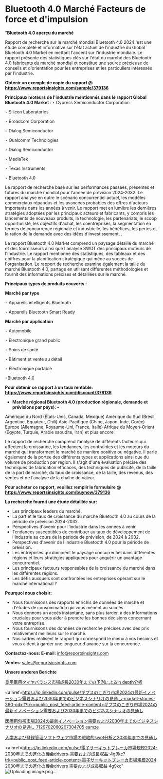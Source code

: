 # Bluetooth 4.0 Marché Facteurs de force et d'impulsion

"<strong>Bluetooth 4.0 aperçu du marché</strong>

Rapport de recherche sur le marché mondial Bluetooth 4.0 2024 'est une étude complète et informative sur l'état actuel de l'industrie du Global Bluetooth 4.0 Market en mettant l'accent sur l'industrie mondiale. Le rapport présente des statistiques clés sur l'état du marché des Bluetooth 4.0 fabricants du marché mondial et constitue une source précieuse de conseils et d'orientation pour les entreprises et les particuliers intéressés par l'industrie.

<strong>Obtenir un exemple de copie du rapport @ <a href=https://www.reportsinsights.com/sample/379136>https://www.reportsinsights.com/sample/379136</a></strong>

<strong>Principaux moteurs de l'industrie mentionnés dans le rapport Global Bluetooth 4.0 Market</strong> :
‣ Cypress Semiconductor Corporation

‣ Silicon Laboratories

‣ Broadcom Corporation

‣ Dialog Semiconductor

‣ Qualcomm Technologies

‣ Dialog Semiconductor

‣ MediaTek

‣ Texas Instruments

‣ Bluetooth 4.0

Le rapport de recherche basé sur les performances passées, présentes et futures du marché mondial pour l'année de prévision 2024-2032. Le rapport analyse en outre le scénario concurrentiel actuel, les modèles commerciaux répandus et les avancées probables des offres d'acteurs importants dans les années à venir. Le rapport met en lumière les dernières stratégies adoptées par les principaux acteurs et fabricants, y compris les lancements de nouveaux produits, la technologie, les partenariats, le scoop opportuniste, les objectifs d'achat, les coentreprises, la segmentation en termes de concurrence régionale et industrielle, les bénéfices, les pertes et la ration de la demande avec des idées d'investissement. .

Le rapport Bluetooth 4.0 Market comprend un paysage détaillé du marché et des fournisseurs ainsi que l'analyse SWOT des principaux moteurs de l'industrie. Le rapport mentionne des statistiques, des tableaux et des chiffres pour la planification stratégique qui mène au succès de l'organisation. Le rapport de recherche examine également la taille du marché Bluetooth 4.0, partage en utilisant différentes méthodologies et fournit des informations précises et détaillées sur le marché.

<strong>Principaux types de produits couverts :</strong>

<strong>Marché par type</strong>

‣ Appareils intelligents Bluetooth

‣ Appareils Bluetooth Smart Ready

<strong>Marché par application</strong>

‣ Automobile

‣ Electronique grand public

‣ Soins de santé

‣ Bâtiment et vente au détail

‣ Électronique portable

‣Bluetooth 4.0

<strong>Pour obtenir ce rapport à un taux rentable: <a href=https://www.reportsinsights.com/discount/379136>https://www.reportsinsights.com/discount/379136</a></strong>
<ul>
  <li><strong>Marché régional Bluetooth 4.0 (production régionale, demande et prévisions par pays): -</strong></li>
</ul>
Amérique du Nord (États-Unis, Canada, Mexique)
Amérique du Sud (Brésil, Argentine, Equateur, Chili)
Asie-Pacifique (Chine, Japon, Inde, Corée)
Europe (Allemagne, Royaume-Uni, France, Italie)
Afrique du Moyen-Orient (Égypte, Turquie, Arabie saoudite, Iran) et plus encore.

Le rapport de recherche comprend l’analyse de différents facteurs qui affectent la croissance, les tendances, les contraintes et les moteurs du marché qui transforment le marché de manière positive ou négative. Il parle également de la portée des différents types et applications ainsi que du volume de production par région. Il s'agit d'une évaluation précise des techniques de fabrication efficaces, des techniques de publicité, de la taille de la part de marché, du taux de croissance, de la taille, des revenus, des ventes et de l'analyse de la chaîne de valeur.

<strong>Pour acheter ce rapport, veuillez remplir le formulaire @   <a href=https://www.reportsinsights.com/buynow/379136>https://www.reportsinsights.com/buynow/379136</a></strong>

<strong>La recherche fournit une étude détaillée sur:</strong>
<ul>
  <li>Les principaux leaders du marché.</li>
  <li>La part et le taux de croissance du marché Bluetooth 4.0 au cours de la période de prévision 2024-2032.</li>
  <li>Perspectives d'avenir pour l'industrie dans les années à venir.</li>
  <li>Tendances susceptibles de contribuer au taux de développement de l'industrie au cours de la période de prévision, de 2024 à 2032.</li>
  <li>Perspectives d'avenir de l'industrie Bluetooth 4.0 pour la période de prévision.</li>
  <li>Les entreprises qui dominent le paysage concurrentiel dans différentes régions et leurs stratégies appliquées pour acquérir un avantage concurrentiel.</li>
  <li>Les principaux facteurs responsables de la croissance du marché dans les différentes régions.</li>
  <li>Les défis auxquels sont confrontées les entreprises opérant sur le marché international ?</li>
</ul>
<strong>Pourquoi nous choisir:</strong>
<ul>
  <li>Nous fournissons des rapports enrichis de données de marché et d'études de consommation qui vous mènent au succès.</li>
  <li>Nous donnons un accès instantané, sans plus tarder, à des informations cruciales pour vous aider à prendre les bonnes décisions concernant votre entreprise.</li>
  <li>Nous fournissons des données de recherche précises avec des prix relativement meilleurs sur le marché.</li>
  <li>Nos cadres réalisent le rapport qui correspond le mieux à vos besoins et vous aident à garder une longueur d'avance sur la concurrence.</li>
</ul>
<strong>Contactez-nous:
</strong><strong>E-mail:</strong> <a href=mailto:info@reportsinsights.com>info@reportsinsights.com</a>

<strong>Ventes</strong>: <a href=mailto:sales@reportsinsights.com>sales@reportsinsights.com</a>

<strong>Unsere anderen Berichte</strong>

<a href=https://www.linkedin.com/pulse/乗用車用タイヤバランス市場成長2030年までの予測によるin-depth分析-reportsinsights-pvt-ltd-mfpof/>乗用車用タイヤバランス市場成長2030年までの予測によるin depth分析</a>

<a href=https://jp.linkedin.com/pulse/ギプスのこぎり市場2024の最新イノベーション需要および2030年までのビジネスシナリオの見通し-market-stories-360-odxif?trk=public_post_feed-article-content>ギプスのこぎり市場2024の最新イノベーション需要および2030年までのビジネスシナリオの見通し</a>

<a href=https://www.linkedin.com/pulse/医療用包帯市場2024の最新イノベーション需要および2030年までのビジネスシナリオの見通し-7129702060207304705-eamze/>医療用包帯市場2024の最新イノベーション需要および2030年までのビジネスシナリオの見通し 7129702060207304705 eamze</a>

<a href=https://www.linkedin.com/pulse/入学および登録管理ソフトウェア市場の戦略的swot分析と2030年までの見通し-reports-insights-expert-ackrf/>入学および登録管理ソフトウェア市場の戦略的swot分析と2030年までの見通し</a>

<a href=https://jp.linkedin.com/pulse/電子サーキットブレーカ市場規模2024-2030年までの進化の機会drivers-需要および成長収益-4g9kc?trk=public_post_feed-article-content>電子サーキットブレーカ市場規模2024 2030年までの進化の機会drivers 需要および成長収益 4g9kc</a>"
![Uploading image.png…]()
